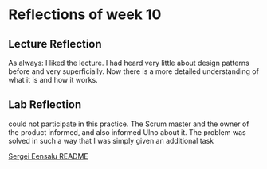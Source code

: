 # Reflections of week 10

## Lecture Reflection
As always: I liked the lecture. I had heard very little about design patterns before and very superficially. Now there is a more detailed understanding of what it is and how it works.

## Lab Reflection
could not participate in this practice. The Scrum master and the owner of the product informed, and also informed Ulno about it. The problem was solved in such a way that I was simply given an additional task


[Sergei Eensalu README](/Sergei%20Eensalu/README.md)

